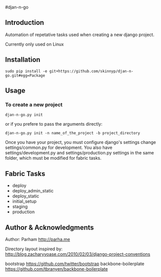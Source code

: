 #djan-n-go

## Introduction
Automation of repetative tasks used when creating a new django project.

Currently only used on Linux

## Installation

	sudo pip install -e git+https://github.com/skinnyp/djan-n-go.git#egg=Package

## Usage

### To create a new project 

    djan-n-go.py init 

or if you prefere to pass the arguments directly:

	djan-n-go.py init -n name_of_the_project -b project_directory

Once you have your project, you must configure django's settings change settings/common.py for development. 
You also have settings/development.py and settings/production.py settings in the same folder, which must be modified for fabric tasks.

## Fabric Tasks

 * deploy
 * deploy_admin_static
 * deploy_static
 * initial_setup
 * staging
 * production

## Author & Acknowledgments
Author: Parham <http://parha.me>

Directory layout inspired by:
<http://blog.zacharyvoase.com/2010/02/03/django-project-conventions>

bootstrap <https://github.com/twitter/bootstrap>
backbone-boilerplate <https://github.com/tbranyen/backbone-boilerplate>
